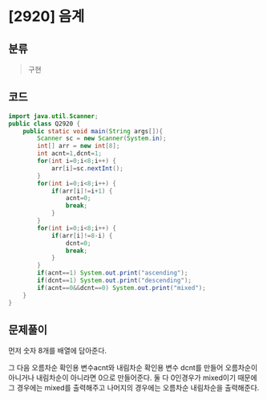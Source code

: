 # [2920] 음계

## 분류
> 구현

## 코드
```java
import java.util.Scanner;
public class Q2920 {
	public static void main(String args[]){
		Scanner sc = new Scanner(System.in);
		int[] arr = new int[8];
		int acnt=1,dcnt=1;
		for(int i=0;i<8;i++) {
			arr[i]=sc.nextInt();
		}
		for(int i=0;i<8;i++) {
			if(arr[i]!=i+1) {
				acnt=0;
				break;
			}
		}
		for(int i=0;i<8;i++) {
			if(arr[i]!=8-i) {
				dcnt=0;
				break;
			}
		}
		if(acnt==1) System.out.print("ascending");
		if(dcnt==1) System.out.print("descending");
		if(acnt==0&&dcnt==0) System.out.print("mixed");
	}
}

```

## 문제풀이

먼저 숫자 8개를 배열에 담아준다. 

그 다음 오름차순 확인용 변수acnt와 내림차순 확인용 변수 dcnt를 만들어 오름차순이 아니거나 내림차순이 아니라면 0으로 만들어준다. 둘 다 0인경우가 mixed이기 때문에 그 경우에는 mixed를 출력해주고 나머지의 경우에는 오름차순 내림차순을 출력해준다.
